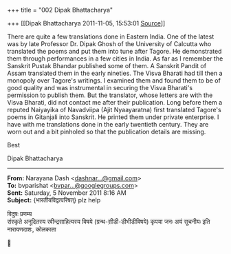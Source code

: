 +++
title = "002 Dipak Bhattacharya"

+++
[[Dipak Bhattacharya	2011-11-05, 15:53:01 [Source](https://groups.google.com/g/bvparishat/c/pw3JUMuqlno)]]



There are quite a few translations done in Eastern India. One of the latest was by late Professor Dr. Dipak Ghosh of the University of Calcutta who translated the poems and put them into tune after Tagore. He demonstrated them through performances in a few cities in India. As far as I remember the Sanskrit Pustak Bhandar published some of them. A Sanskrit Pandit of Assam translated them in the early nineties. The Visva Bharati had till then a monopoly over Tagore's writings. I examined them and found them to be of good quality and was instrumental in securing the Visva Bharati's permission to publish them. But the translator, whose letters are with the Visva Bharati, did not contact me after their publication.  Long before them a reputed Naiyayika of Navadviipa (Ajit Nyaayaratna) first translated Tagore's poems in Gitanjali into Sanskrit. He printed them under private enterprise. I have with me translations done in the early twentieth century. They are worn out and a bit pinholed so that the publication details are missing.

Best

Dipak Bhattacharya  

------------------------------------------------------------------------

**From:** Narayana Dash \<[dashnar...@gmail.com]()\>  
**To:** bvparishat \<[bvpar...@googlegroups.com]()\>  
**Sent:** Saturday, 5 November 2011 8:16 AM  
**Subject:** {भारतीयविद्वत्परिषत्} plz help  
  

विदुषः प्रणम्य  
संस्कृते अनूदितस्य रवीन्द्रसाहित्यस्य विषये (ग्रन्थ-सी़डी-डीभीडीविषये) कृपया जनः अयं सूचनीयः इति नारायणदाशः, कोलकाता  



